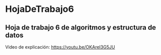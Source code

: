 # HojaDeTrabajo6
## Hoja de trabajo 6 de algoritmos y estructura de datos
Video de explicación: https://youtu.be/OKAreI3G5JU
